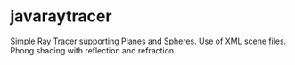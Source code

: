 javaraytracer
=============

Simple Ray Tracer supporting Planes and Spheres. Use of XML scene files. Phong shading
with reflection and refraction.

